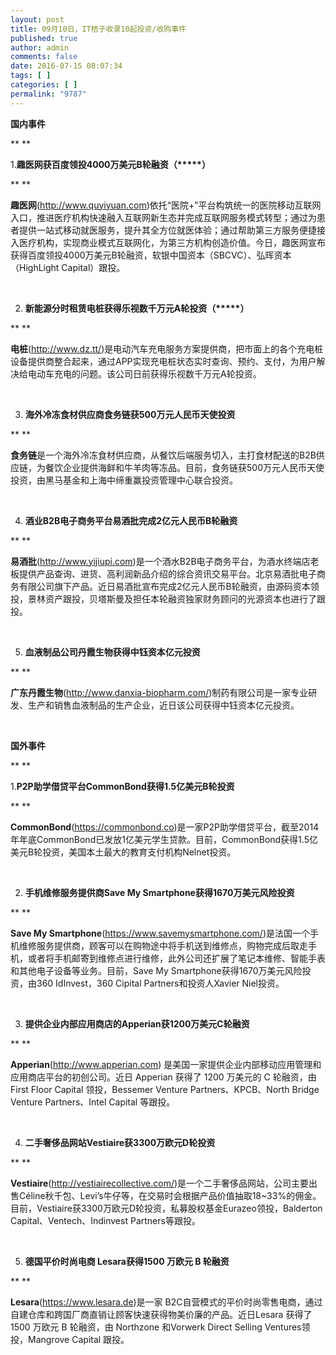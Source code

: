 ```yaml
---
layout: post
title: 09月10日，IT桔子收录10起投资/收购事件
published: true
author: admin
comments: false
date: 2016-07-15 08:07:34
tags: [ ]
categories: [ ]
permalink: "9787"
---
```

**国内事件**

** **

1.**趣医网获百度领投4000万美元B轮融资（\*****）**

** **

**趣医网**(http://www.quyiyuan.com)依托“医院+”平台构筑统一的医院移动互联网入口，推进医疗机构快速融入互联网新生态并完成互联网服务模式转型；通过为患者提供一站式移动就医服务，提升其全方位就医体验；通过帮助第三方服务便捷接入医疗机构，实现商业模式互联网化，为第三方机构创造价值。今日，趣医网宣布获得百度领投4000万美元B轮融资，软银中国资本（SBCVC）、弘晖资本（HighLight Capital）跟投。

&nbsp;

2. **新能源分时租赁电桩获得乐视数千万元A轮投资（\*****）**

** **

**电桩**(http://www.dz.tt/)是电动汽车充电服务方案提供商，把市面上的各个充电桩设备提供商整合起来，通过APP实现充电桩状态实时查询、预约、支付，为用户解决给电动车充电的问题。该公司日前获得乐视数千万元A轮投资。

&nbsp;

3. **海外冷冻食材供应商食务链获500万元人民币天使投资**

** **

**食务链**是一个海外冷冻食材供应商，从餐饮后端服务切入，主打食材配送的B2B供应链，为餐饮企业提供海鲜和牛羊肉等冻品。目前，食务链获500万元人民币天使投资，由黑马基金和上海中缔重赢投资管理中心联合投资。

&nbsp;

4. **酒业B2B电子商务平台易酒批完成2亿元人民币B轮融资**

** **

**易酒批**(http://www.yijiupi.com)是一个酒水B2B电子商务平台，为酒水终端店老板提供产品查询、进货、高利润新品介绍的综合资讯交易平台。北京易酒批电子商务有限公司旗下产品。近日易酒批宣布完成2亿元人民币B轮融资，由源码资本领投，景林资产跟投，贝塔斯曼及担任本轮融资独家财务顾问的光源资本也进行了跟投。

&nbsp;

5. **血液制品公司丹霞生物获得中钰资本亿元投资**

** **

**广东丹霞生物**(http://www.danxia-biopharm.com/)制药有限公司是一家专业研发、生产和销售血液制品的生产企业，近日该公司获得中钰资本亿元投资。

&nbsp;

**国外事件**

** **

1.**P2P助学借贷平台CommonBond获得1.5亿美元B轮投资**

** **

**CommonBond**(https://commonbond.co)是一家P2P助学借贷平台，截至2014年年底CommonBond已发放1亿美元学生贷款。目前，CommonBond获得1.5亿美元B轮投资，美国本土最大的教育支付机构Nelnet投资。

&nbsp;

2. **手机维修服务提供商Save My Smartphone获得1670万美元风险投资**

** **

**Save My Smartphone**(https://www.savemysmartphone.com/)是法国一个手机维修服务提供商，顾客可以在购物途中将手机送到维修点，购物完成后取走手机，或者将手机邮寄到维修点进行维修，此外公司还扩展了笔记本维修、智能手表和其他电子设备等业务。目前，Save My Smartphone获得1670万美元风险投资，由360 IdInvest，360 Cipital Partners和投资人Xavier Niel投资。

&nbsp;

3. **提供企业内部应用商店的Apperian获1200万美元C轮融资**

** **

**Apperian**(http://www.apperian.com) 是美国一家提供企业内部移动应用管理和应用商店平台的初创公司。近日 Apperian 获得了 1200 万美元的 C 轮融资，由 First Floor Capital 领投，Bessemer Venture Partners、KPCB、North Bridge Venture Partners、Intel Capital 等跟投。

&nbsp;

4. **二手奢侈品网站Vestiaire获3300万欧元D轮投资**

** **

**Vestiaire**(http://vestiairecollective.com/)是一个二手奢侈品网站，公司主要出售Céline秋千包、Levi’s牛仔等，在交易时会根据产品价值抽取18~33%的佣金。目前，Vestiaire获3300万欧元D轮投资，私募股权基金Eurazeo领投，Balderton Capital、Ventech、Indinvest Partners等跟投。

&nbsp;

5. **德国平价时尚电商 Lesara获得1500 万欧元 B 轮融资**

** **

**Lesara**(https://www.lesara.de)是一家 B2C自营模式的平价时尚零售电商，通过自建仓库和跨国厂商直销让顾客快速获得物美价廉的产品。近日Lesara 获得了 1500 万欧元 B 轮融资，由 Northzone 和Vorwerk Direct Selling Ventures领投，Mangrove Capital 跟投。